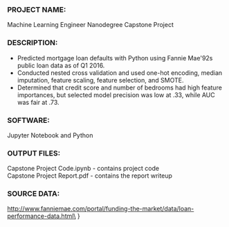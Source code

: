 ### PROJECT NAME: 
Machine Learning Engineer Nanodegree Capstone Project


### DESCRIPTION: 
- Predicted mortgage loan defaults with Python using Fannie Mae\'92s public loan data as of Q1 2016.  <br /> 
- Conducted nested cross validation and used one-hot encoding, median imputation, feature scaling, feature selection, and SMOTE. <br /> 
- Determined that credit score and number of bedrooms had high feature importances, but selected model precision was low at .33, while AUC was fair at .73.


### SOFTWARE: 
Jupyter Notebook and Python 


### OUTPUT FILES:  
Capstone Project Code.ipynb - contains project code <br /> 
Capstone Project Report.pdf - contains the report writeup 


### SOURCE DATA: 
http://www.fanniemae.com/portal/funding-the-market/data/loan-performance-data.html\
}